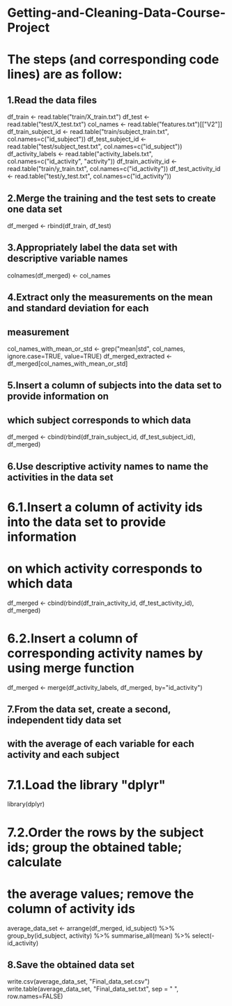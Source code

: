 # Getting-and-Cleaning-Data-Course-Project

# The steps (and corresponding code lines) are as follow:  

## 1.Read the data files
df_train <- read.table("train/X_train.txt")
df_test <- read.table("test/X_test.txt")
col_names <- read.table("features.txt")[["V2"]]
df_train_subject_id <- read.table("train/subject_train.txt", 
                                  col.names=c("id_subject"))
df_test_subject_id <- read.table("test/subject_test.txt", 
                                 col.names=c("id_subject"))
df_activity_labels <- read.table("activity_labels.txt", 
                                 col.names=c("id_activity", "activity"))
df_train_activity_id <- read.table("train/y_train.txt", 
                                   col.names=c("id_activity"))
df_test_activity_id <- read.table("test/y_test.txt", col.names=c("id_activity"))


## 2.Merge the training and the test sets to create one data set
df_merged <- rbind(df_train, df_test)


## 3.Appropriately label the data set with descriptive variable names
colnames(df_merged) <- col_names


## 4.Extract only the measurements on the mean and standard deviation for each 
## measurement
col_names_with_mean_or_std <- grep("mean|std", col_names, 
                                   ignore.case=TRUE, value=TRUE)
df_merged_extracted <- df_merged[col_names_with_mean_or_std]


## 5.Insert a column of subjects into the data set to provide information on
## which subject corresponds to which data 
df_merged <- cbind(rbind(df_train_subject_id, df_test_subject_id), df_merged)


## 6.Use descriptive activity names to name the activities in the data set
# 6.1.Insert a column of activity ids into the data set to provide information
# on which activity corresponds to which data
df_merged <- cbind(rbind(df_train_activity_id, df_test_activity_id), df_merged)
# 6.2.Insert a column of corresponding activity names by using merge function
df_merged <- merge(df_activity_labels, df_merged, by="id_activity")


## 7.From the data set, create a second, independent tidy data set
## with the average of each variable for each activity and each subject
# 7.1.Load the library "dplyr"
library(dplyr)
# 7.2.Order the rows by the subject ids; group the obtained table; calculate
# the average values; remove the column of activity ids
average_data_set <- arrange(df_merged, id_subject) %>% 
  group_by(id_subject, activity) %>% 
  summarise_all(mean) %>% select(-id_activity)


## 8.Save the obtained data set
write.csv(average_data_set, "Final_data_set.csv")
write.table(average_data_set, "Final_data_set.txt", sep = " ", row.names=FALSE)
